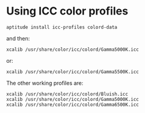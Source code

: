 Using ICC color profiles
========================

    aptitude install icc-profiles colord-data

and then:

    xcalib /usr/share/color/icc/colord/Gamma5000K.icc 

or:

    xcalib /usr/share/color/icc/colord/Gamma5500K.icc 

The other working profiles are:

    xcalib /usr/share/color/icc/colord/Bluish.icc
    xcalib /usr/share/color/icc/colord/Gamma5000K.icc 
    xcalib /usr/share/color/icc/colord/Gamma6500K.icc 
